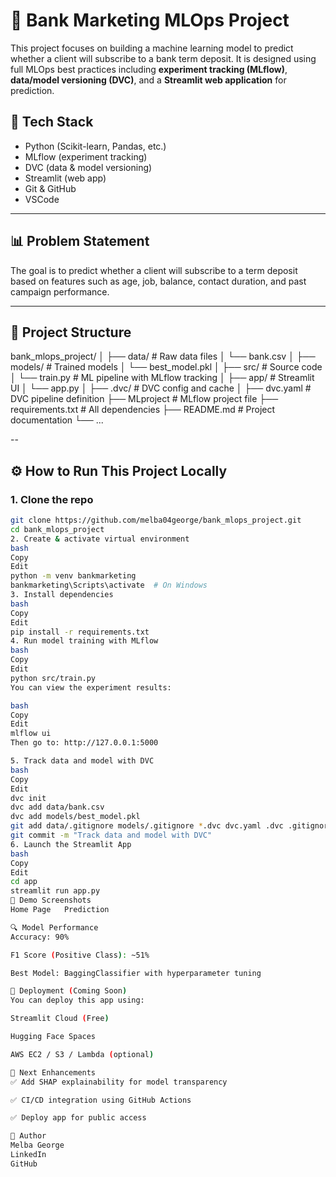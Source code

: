 # 🏦 Bank Marketing MLOps Project

This project focuses on building a machine learning model to predict whether a client will subscribe to a bank term deposit. It is designed using full MLOps best practices including **experiment tracking (MLflow)**, **data/model versioning (DVC)**, and a **Streamlit web application** for prediction.

## 🔧 Tech Stack

- Python (Scikit-learn, Pandas, etc.)
- MLflow (experiment tracking)
- DVC (data & model versioning)
- Streamlit (web app)
- Git & GitHub
- VSCode

---

## 📊 Problem Statement

The goal is to predict whether a client will subscribe to a term deposit based on features such as age, job, balance, contact duration, and past campaign performance.

---

## 📁 Project Structure

bank_mlops_project/
│
├── data/ # Raw data files
│ └── bank.csv
│
├── models/ # Trained models
│ └── best_model.pkl
│
├── src/ # Source code
│ └── train.py # ML pipeline with MLflow tracking
│
├── app/ # Streamlit UI
│ └── app.py
│
├── .dvc/ # DVC config and cache
│
├── dvc.yaml # DVC pipeline definition
├── MLproject # MLflow project file
├── requirements.txt # All dependencies
├── README.md # Project documentation
└── ...

--

## ⚙️ How to Run This Project Locally

### 1. Clone the repo

```bash
git clone https://github.com/melba04george/bank_mlops_project.git
cd bank_mlops_project
2. Create & activate virtual environment
bash
Copy
Edit
python -m venv bankmarketing
bankmarketing\Scripts\activate  # On Windows
3. Install dependencies
bash
Copy
Edit
pip install -r requirements.txt
4. Run model training with MLflow
bash
Copy
Edit
python src/train.py
You can view the experiment results:

bash
Copy
Edit
mlflow ui
Then go to: http://127.0.0.1:5000

5. Track data and model with DVC
bash
Copy
Edit
dvc init
dvc add data/bank.csv
dvc add models/best_model.pkl
git add data/.gitignore models/.gitignore *.dvc dvc.yaml .dvc .gitignore
git commit -m "Track data and model with DVC"
6. Launch the Streamlit App
bash
Copy
Edit
cd app
streamlit run app.py
📸 Demo Screenshots
Home Page	Prediction

🔍 Model Performance
Accuracy: 90%

F1 Score (Positive Class): ~51%

Best Model: BaggingClassifier with hyperparameter tuning

🚀 Deployment (Coming Soon)
You can deploy this app using:

Streamlit Cloud (Free)

Hugging Face Spaces

AWS EC2 / S3 / Lambda (optional)

🧠 Next Enhancements
✅ Add SHAP explainability for model transparency

✅ CI/CD integration using GitHub Actions

✅ Deploy app for public access

📌 Author
Melba George
LinkedIn
GitHub
